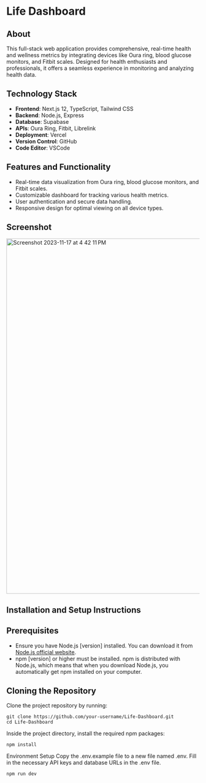 # Life Dashboard

## About

This full-stack web application provides comprehensive, real-time health and wellness metrics by integrating devices like Oura ring, blood glucose monitors, and Fitbit scales. Designed for health enthusiasts and professionals, it offers a seamless experience in monitoring and analyzing health data.

## Technology Stack

- **Frontend**: Next.js 12, TypeScript, Tailwind CSS
- **Backend**: Node.js, Express
- **Database**: Supabase
- **APIs**: Oura Ring, Fitbit, Librelink
- **Deployment**: Vercel
- **Version Control**: GitHub
- **Code Editor**: VSCode

## Features and Functionality

- Real-time data visualization from Oura ring, blood glucose monitors, and Fitbit scales.
- Customizable dashboard for tracking various health metrics.
- User authentication and secure data handling.
- Responsive design for optimal viewing on all device types.

## Screenshot

<img width="927" alt="Screenshot 2023-11-17 at 4 42 11 PM" src="https://github.com/farhaannishtar/Life-Dashboard/assets/89179469/cd929755-b5fd-4b28-a24b-7ff98f00d139">

## Installation and Setup Instructions

## Prerequisites
- Ensure you have Node.js [version] installed. You can download it from [Node.js official website](https://nodejs.org/).
- npm [version] or higher must be installed. npm is distributed with Node.js, which means that when you download Node.js, you automatically get npm installed on your computer.

## Cloning the Repository
Clone the project repository by running:
```
git clone https://github.com/your-username/Life-Dashboard.git
cd Life-Dashboard
```
Inside the project directory, install the required npm packages:

```
npm install
```

Environment Setup
Copy the .env.example file to a new file named .env.
Fill in the necessary API keys and database URLs in the .env file.

```
npm run dev
```
